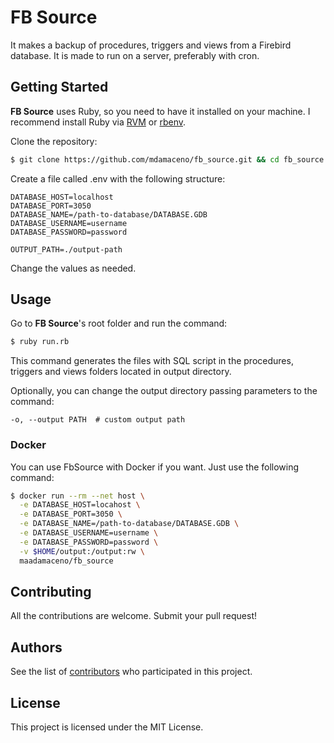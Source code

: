 # FB Source

It makes a backup of procedures, triggers and views from a Firebird database. It is made to run on a server, preferably with cron.

## Getting Started

**FB Source** uses Ruby, so you need to have it installed on your machine. I recommend install Ruby via [RVM](https://rvm.io/) or [rbenv](https://github.com/rbenv/rbenv).

Clone the repository:

``` bash
$ git clone https://github.com/mdamaceno/fb_source.git && cd fb_source
```

Create a file called .env with the following structure:

```
DATABASE_HOST=localhost
DATABASE_PORT=3050
DATABASE_NAME=/path-to-database/DATABASE.GDB
DATABASE_USERNAME=username
DATABASE_PASSWORD=password

OUTPUT_PATH=./output-path
```

Change the values as needed.

## Usage

Go to **FB Source**'s root folder and run the command:

``` bash
$ ruby run.rb
```

This command generates the files with SQL script in the procedures, triggers and views folders located in output directory.

Optionally, you can change the output directory passing parameters to the command:

```
-o, --output PATH  # custom output path
```

### Docker

You can use FbSource with Docker if you want. Just use the following command:

``` bash
$ docker run --rm --net host \
  -e DATABASE_HOST=locahost \
  -e DATABASE_PORT=3050 \
  -e DATABASE_NAME=/path-to-database/DATABASE.GDB \
  -e DATABASE_USERNAME=username \
  -e DATABASE_PASSWORD=password \
  -v $HOME/output:/output:rw \
  maadamaceno/fb_source
```

## Contributing

All the contributions are welcome. Submit your pull request!

## Authors

See the list of [contributors](contributors.md) who participated in this project.

## License

This project is licensed under the MIT License.
